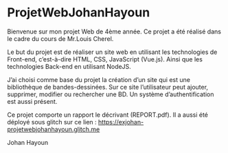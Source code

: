 # ProjetWebJohanHayoun

Bienvenue sur mon projet Web de 4ème année. Ce projet a été réalisé dans le cadre du cours de Mr.Louis Cherel.

Le but du projet est de réaliser un site web en utilisant les technologies de Front-end, c’est-à-dire HTML, CSS, JavaScript (Vue.js). 
Ainsi que les technologies Back-end en utilisant NodeJS.

J’ai choisi comme base du projet la création d’un site qui est une bibliothèque de bandes-dessinées. 
Sur ce site l’utilisateur peut ajouter, supprimer, modifier ou rechercher une BD. Un système d’authentification est aussi présent.

Ce projet comporte un rapport le décrivant (REPORT.pdf). 
Il a aussi été déployé sous glitch sur ce lien : https://exjohan-projetwebjohanhayoun.glitch.me

Johan Hayoun
